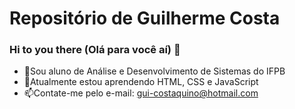 # Repositório de Guilherme Costa
### Hi to you there (Olá para você aí) 👋
* 🔭Sou aluno de Análise e Desenvolvimento de Sistemas do IFPB
* 🌱Atualmente estou aprendendo HTML, CSS e JavaScript
* 📫Contate-me pelo e-mail: gui-costaquino@hotmail.com
